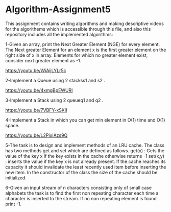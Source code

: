# Algorithm-Assignment5

This assignment contains writing algorithms and making descriptive videos for the algorithems which is accessible through this file,
and also this repository includes all the implemented algorithms:

1-Given an array, print the Next Greater Element (NGE) for every element. The Next greater Element for an element x is the first greater element on the right side of x in array. Elements for which no greater element exist, consider next greater element as -1.

https://youtu.be/WiAijLYLr5c

2-Implement a Queue using 2 stackss1 and s2 .

https://youtu.be/4xmgBpEWURI

3-Implement a Stack using 2 queueq1 and q2 .

https://youtu.be/7VBFY-xSKiI

4-Implement a Stack in which you can get min element in O(1) time and O(1) space.

https://youtu.be/L2PixIAzs9Q

5-The task is to design and implement methods of an LRU cache. The class has two methods get and set which are defined as follows.
get(x)   : Gets the value of the key x if the key exists in the cache otherwise returns -1
set(x,y) : inserts the value if the key x is not already present. If the cache reaches its capacity it should invalidate the least recently used item before inserting the new item.
In the constructor of the class the size of the cache should be initialized.




6-Given an input stream of n characters consisting only of small case alphabets the task is to find the first non repeating character each time a character is inserted to the stream. If no non repeating element is found print -1.

